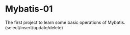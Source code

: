 # Mybatis-01
The first project to learn some basic operations of Mybatis.(select/insert/update/delete)

